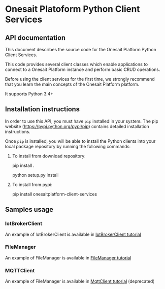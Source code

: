 Onesait Platoform Python Client Services
===============================

## API documentation

This document describes the source code for the Onesait Platform Python Client Services.

This code provides several client classes which enable applications to connect to a Onesait Platform instance and perform basic CRUD operations.

Before using the client services for the first time, we strongly recommend that you learn the main concepts of the Onesait Platform platform. 

It supports Python 3.4+

## Installation instructions

In order to use this API, you must have `pip` installed in your system. The pip website (https://pypi.python.org/pypi/pip) contains detailed installation instructions.

Once `pip` is installed, you will be able to install the Python clients into your local package repository by running the following commands:
1. To install from download repository:

	pip install .
	
	python setup.py install

2. To install from pypi:

	pip install onesaitplatform-client-services


## Samples usage

### IotBrokerClient

An example of IotBrokerClient is available in [IotBrokerClient tutorial](./examples/IotBrokerClient.ipynb)

### FileManager

An example of FileManager is available in [FileManager tutorial](./examples/FileManager.ipynb)

### MQTTClient

An example of FileManager is available in [MqttClient tutorial](./examples/MqttClient.ipynb) (deprecated)

